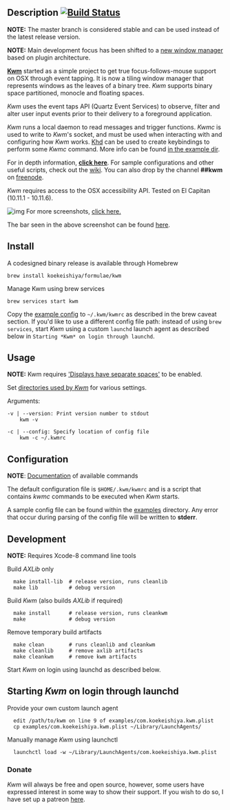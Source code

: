## Description [![Build Status](https://travis-ci.org/koekeishiya/kwm.svg?branch=master)](https://travis-ci.org/koekeishiya/kwm)

**NOTE:** The master branch is considered stable and can be used instead of the latest release version.

**NOTE:** Main development focus has been shifted to a [new window manager](https://github.com/koekeishiya/chunkwm) based on plugin architecture.

[**Kwm**](https://koekeishiya.github.io/kwm) started as a simple project to get true focus-follows-mouse support on OSX through event tapping.
It is now a tiling window manager that represents windows as the leaves of a binary tree.
*Kwm* supports binary space partitioned, monocle and floating spaces.

*Kwm* uses the event taps API (Quartz Event Services) to observe, filter and alter user input events prior
to their delivery to a foreground application.

*Kwm* runs a local daemon to read messages and trigger functions.
*Kwmc* is used to write to *Kwm*'s socket, and must be used when interacting with and configuring how *Kwm* works.
[Khd](https://github.com/koekeishiya/khd) can be used to create keybindings to perform some *Kwmc* command.
More info can be found [in the example dir](https://github.com/koekeishiya/kwm/tree/master/examples).

For in depth information, [**click here**](https://koekeishiya.github.io/kwm).
For sample configurations and other useful scripts, check out the [wiki](https://github.com/koekeishiya/kwm/wiki).
You can also drop by the channel **##kwm** on [freenode](http://webchat.freenode.net).

*Kwm* requires access to the OSX accessibility API.
Tested on El Capitan (10.11.1 - 10.11.6).

![img](https://cloud.githubusercontent.com/assets/6175959/22448246/62db5a08-e758-11e6-9a87-cf9fc5c6f51b.png)
For more screenshots, [click here.](https://github.com/koekeishiya/kwm/issues/2)

The bar seen in the above screenshot can be found [here](https://github.com/koekeishiya/nerdbar.widget).

## Install

A codesigned binary release is available through Homebrew

    brew install koekeishiya/formulae/kwm

Manage Kwm using brew services

    brew services start kwm

Copy the [example config](https://github.com/koekeishiya/kwm/blob/master/examples/kwmrc) to `~/.kwm/kwmrc` as described in the brew caveat section. If you'd like to use a different config file path: instead of using `brew services`, start *Kwm* using a custom `launchd` launch agent as described below in `Starting *Kwm* on login through launchd`.

## Usage

**NOTE:** Kwm requires ['Displays have separate spaces'](https://support.apple.com/library/content/dam/edam/applecare/images/en_US/osx/separate_spaces.png) to be enabled.

Set [directories used by *Kwm*](https://github.com/koekeishiya/kwm/issues/191) for various settings.

Arguments:
```
-v | --version: Print version number to stdout
    kwm -v

-c | --config: Specify location of config file
    kwm -c ~/.kwmrc
```

## Configuration

**NOTE**: [Documentation](https://koekeishiya.github.io/kwm/kwmc.html) of available commands

The default configuration file is `$HOME/.kwm/kwmrc` and is a script that contains *kwmc* commands
to be executed when *Kwm* starts.

A sample config file can be found within the [examples](examples) directory.
Any error that occur during parsing of the config file will be written to **stderr**.

## Development

**NOTE:** Requires Xcode-8 command line tools

Build *AXLib* only

      make install-lib  # release version, runs cleanlib
      make lib          # debug version

Build *Kwm* (also builds *AXLib* if required)

      make install      # release version, runs cleankwm
      make              # debug version

Remove temporary build artifacts

      make clean        # runs cleanlib and cleankwm
      make cleanlib     # remove axlib artifacts
      make cleankwm     # remove kwm artifacts

Start *Kwm* on login using launchd as described below.

## Starting *Kwm* on login through launchd

Provide your own custom launch agent

      edit /path/to/kwm on line 9 of examples/com.koekeishiya.kwm.plist
      cp examples/com.koekeishiya.kwm.plist ~/Library/LaunchAgents/

Manually manage *Kwm* using launchctl

      launchctl load -w ~/Library/LaunchAgents/com.koekeishiya.kwm.plist

### Donate
*Kwm* will always be free and open source, however, some users have expressed interest in some way to show their support.
If you wish to do so, I have set up a patreon [here](https://www.patreon.com/aasvi).
